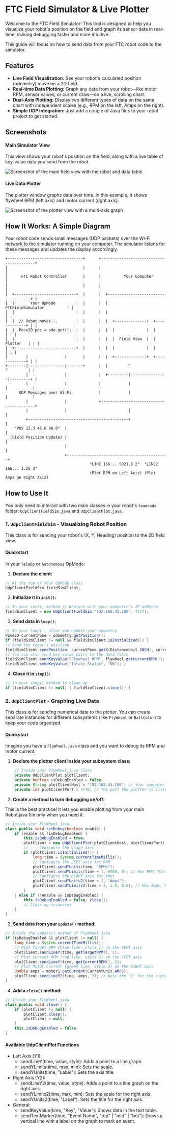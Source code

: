 # FTC Field Simulator & Live Plotter

Welcome to the FTC Field Simulator! This tool is designed to help you visualize your robot's position on the field and graph its sensor data in real-time, making debugging faster and more intuitive.

This guide will focus on how to send data from your FTC robot code to the simulator.

## Features

*   **Live Field Visualization:** See your robot's calculated position (odometry) move on a 2D field.
*   **Real-time Data Plotting:** Graph any data from your robot—like motor RPM, sensor values, or current draw—on a live, scrolling chart.
*   **Dual-Axis Plotting:** Display two different types of data on the same chart with independent scales (e.g., RPM on the left, Amps on the right).
*   **Simple UDP Integration:** Just add a couple of Java files to your robot project to get started.

## Screenshots

#### Main Simulator View

This view shows your robot's position on the field, along with a live table of key-value data you send from the robot.

![Screenshot of the main field view with the robot and data table](robot_record.gif)

#### Live Data Plotter

The plotter window graphs data over time. In this example, it shows flywheel RPM (left axis) and motor current (right axis).

![Screenshot of the plotter view with a multi-axis graph](plot.png)

## How It Works: A Simple Diagram

Your robot code sends small messages (UDP packets) over the Wi-Fi network to the simulator running on your computer. The simulator listens for these messages and updates the display accordingly.

```text
+---------------------------------+      +-----------------------------------------+
|                                 |      |                                         |
|      FTC Robot Controller       |      |          Your Computer                  |
|                                 |      |                                         |
|  +---------------------------+  |      |  +------------------------------------+ |
|  |       Your OpMode         |  |      |  |         FTCFieldSimulator          | |
|  |                           |  |      |  |                                    | |
|  |  // Robot moves...        |  |      |  |  +--------------+  +-------------+ | |
|  |  Pose2D pos = odo.get();  |  |      |  |  |              |  |             | | |
|  |                           |  |      |  |  |  Field View  |  |   Plotter   | | |
|  +---------------------------+  |      |  |  |              |  |             | | |
|        |                |       |      |  |  +--------------+  +-------------+ | |
+--------|----------------|-------+      |  |         ^                ^         | |
         |                |              |  +---------|----------------|---------+ |
         |                |              |            |                |           |
      UDP Messages over Wi-Fi            |            |                |           |
         |                |              +-----------------------------------------+
         |                |                           |                |
         +--------------------------------------------+                |
    "POS 12.3 45.6 90.0"  |                                            |
  (Field Position Update) |                                            |
                          |                                            |
                          +--------------------------------------------+
                                     "LINE 166... 5021.5 2"  "LINE2 166... 1.25 3"
                                     (Plot RPM on Left Axis) (Plot Amps on Right Axis)
```
## How to Use It

You only need to interact with two main classes in your robot's `teamcode` folder: `UdpClientFieldSim.java` and `UdpClientPlot.java`.

### 1. `UdpClientFieldSim` - Visualizing Robot Position

This class is for sending your robot's (X, Y, Heading) position to the 2D field view.

#### Quickstart

In your `TeleOp` or `Autonomous` OpMode:
 
1. **Declare the client:**

```java
// At the top of your OpMode class 
UdpClientFieldSim fieldSimClient;
```

2. **Initialize it in `init()`:**

```java
// In your init() method // Replace with your computer's IP address
fieldSimClient = new UdpClientFieldSim("192.168.43.100", 7777);
```

3. **Send data in `loop()`:**

```java
// In your loop(), after you update your odometry
Pose2D currentPose = odometry.getPosition();
if (fieldSimClient != null && fieldSimClient.isInitialized()) { 
// Send the robot's position 
fieldSimClient.sendPosition( currentPose.getX(DistanceUnit.INCH), currentPose.getY(DistanceUnit.INCH), currentPose.getHeading(AngleUnit.DEGREES) ); 
// You can also send key-value pairs to the data table 
fieldSimClient.sendKeyValue("Flywheel RPM", flywheel.getCurrentRPM()); 
fieldSimClient.sendKeyValue("Intake Status", "ON"); }
```

4. **Close it in `stop()`:**

```java
// In your stop() method to clean up 
if (fieldSimClient != null) { fieldSimClient.close(); }
```

### 2. `UdpClientPlot` - Graphing Live Data

This class is for sending numerical data to the plotter. You can create separate instances for different subsystems (like `FlyWheel` or `BallColor`) to keep your code organized.

#### Quickstart

Imagine you have a `FlyWheel.java` class and you want to debug its RPM and motor current.

1. **Declare the plotter client inside your subsystem class:**

```java
    // Inside your FlyWheel.java class
    private UdpClientPlot plotClient;
    private boolean isDebugEnabled = false;
    private String plotClientHost = "192.168.43.100"; // Your computer's IP
    private int plotClientPort = 7778; // The port the plotter is listening on
```
2. **Create a method to turn debugging on/off:**

This is the best practice! It lets you enable plotting from your main Robot.java file only when you need it.

```java
// Inside your FlyWheel.java 
class public void setDebug(boolean enable) {
    if (enable && !isDebugEnabled) { 
        this.isDebugEnabled = true; 
        plotClient = new UdpClientPlot(plotClientHost, plotClientPort); 
        // --- Configure the graph axes --- 
        if (plotClient.isInitialized()) { 
            long time = System.currentTimeMillis(); 
            // Configure the LEFT axis for RPM 
            plotClient.sendYUnits(time, "RPMs"); 
            plotClient.sendYLimits(time + 1, 6500, 0); // Max RPM, Min RPM 
            // Configure the RIGHT axis for Amps 
            plotClient.sendYUnits2(time + 2, "Amps"); 
            plotClient.sendYLimits2(time + 3, 2.0, 0.0); // Max Amps, Min Amps
        }
    } else if (!enable && isDebugEnabled) { 
        this.isDebugEnabled = false; close(); 
        // Clean up resources 
    }
}
```

3. **Send data from your `update()` method:**

```java
// Inside the update() method of FlyWheel.java
if (isDebugEnabled && plotClient != null) { 
    long time = System.currentTimeMillis(); 
    // Plot Target RPM (blue line, style 1) on the LEFT axis 
    plotClient.sendLineY(time, getTargetRPM(), 1); 
    // Plot Current RPM (red line, style 2) on the LEFT axis 
    plotClient.sendLineY(time, getCurrentRPM(), 2); 
    // Plot Motor Current (green line, style 3) on the RIGHT axis 
    double amps = motor1.getCurrent(CurrentUnit.AMPS); 
    plotClient.sendLineY2(time, amps, 3); // Note the '2' for the right axis! 
}
```
4. **Add a `close()` method:**

```java
// Inside your FlyWheel.java
class public void close() {
    if (plotClient != null) { 
        plotClient.close(); 
        plotClient = null; 
    } 
    this.isDebugEnabled = false; 
}
```

#### Available UdpClientPlot Functions
- Left Axis (Y1):
  - sendLineY(time, value, style): Adds a point to a line graph.
  - sendYLimits(time, max, min): Sets the scale.
  - sendYUnits(time, "Label"): Sets the axis title.
- Right Axis (Y2):
  - sendLineY2(time, value, style): Adds a point to a line graph on the right axis.
  - sendYLimits2(time, max, min): Sets the scale for the right axis.
  - sendYUnits2(time, "Label"): Sets the title for the right axis.
- General:
  - sendKeyValue(time, "Key", "Value"): Shows data in the text table.
  - sendTextMarker(time, "Event Name", "top" | "mid" | "bot"): Draws a vertical line with a label on the graph to mark an event.